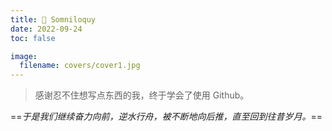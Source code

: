 ```yaml
---
title: 💭 Somniloquy
date: 2022-09-24
toc: false

image:
  filename: covers/cover1.jpg
---
```


> 感谢忍不住想写点东西的我，终于学会了使用 Github。

==*于是我们继续奋力向前，逆水行舟，被不断地向后推，直至回到往昔岁月。*==